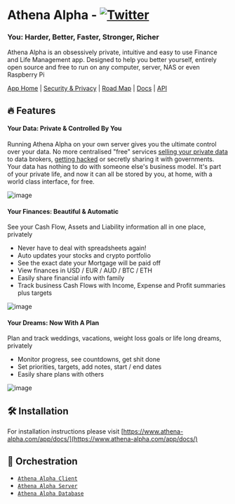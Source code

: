 # Athena Alpha - [![Twitter](https://img.shields.io/twitter/follow/athena_alpha_?style=social)](https://twitter.com/athena_alpha_)

### You: Harder, Better, Faster, Stronger, Richer
Athena Alpha is an obsessively private, intuitive and easy to use Finance and Life Management app. Designed to help you better yourself, entirely open source and free to run on any computer, server, NAS or even Raspberry Pi

[App Home](https://www.athena-alpha.com/app/) | [Security & Privacy](https://www.athena-alpha.com/app/security/) | [Road Map](https://www.athena-alpha.com/app/road-map/) | [Docs](https://www.athena-alpha.com/app/docs/) | [API](https://www.athena-alpha.com/app/api/)

## 🔥 Features

#### Your Data: Private & Controlled By You
Running Athena Alpha on your own server gives you the ultimate control over your data. No more centralised "free" services [selling your private data](https://www.eff.org/deeplinks/2020/03/google-says-it-doesnt-sell-your-data-heres-how-company-shares-monetizes-and) to data brokers, [getting hacked](https://en.wikipedia.org/wiki/List_of_data_breaches) or secretly sharing it with governments. Your data has nothing to do with someone else's business model. It's part of your private life, and now it can all be stored by you, at home, with a world class interface, for free.

![image](https://user-images.githubusercontent.com/97640728/192140238-61362958-66f5-45db-b3fa-1f3acf73a0bf.png)

#### Your Finances: Beautiful & Automatic
See your Cash Flow, Assets and Liability information all in one place, privately
- Never have to deal with spreadsheets again!
- Auto updates your stocks and crypto portfolio
- See the exact date your Mortgage will be paid off
- View finances in USD / EUR / AUD / BTC / ETH
- Easily share financial info with family
- Track business Cash Flows with Income, Expense and Profit summaries plus targets

![image](https://user-images.githubusercontent.com/97640728/192140191-fe87e16f-67cf-4d5c-9fe9-e58f0b94117f.png)

#### Your Dreams: Now With A Plan
Plan and track weddings, vacations, weight loss goals or life long dreams, privately
- Monitor progress, see countdowns, get shit done
- Set priorities, targets, add notes, start / end dates
- Easily share plans with others

![image](https://user-images.githubusercontent.com/97640728/192140219-49604952-e02b-42b0-89e0-a37771d2c137.png)

## 🛠 Installation

For installation instructions please visit [https://www.athena-alpha.com/app/docs/](https://www.athena-alpha.com/app/docs/)

## 🎹 Orchestration

- [`Athena Alpha Client`](https://github.com/athena-alpha/athena-alpha-client)
- [`Athena Alpha Server`](https://github.com/athena-alpha/athena-alpha-server)
- [`Athena Alpha Database`](https://github.com/athena-alpha/athena-alpha-db)
